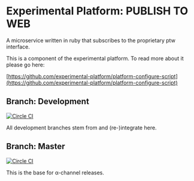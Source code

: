 # Experimental Platform: PUBLISH TO WEB

A microservice written in ruby that subscribes to the proprietary ptw interface.

This is a component of the experimental platform. To read more about it please go here:

[https://github.com/experimental-platform/platform-configure-script](https://github.com/experimental-platform/platform-configure-script)


## Branch: Development

[![Circle CI](https://circleci.com/gh/experimental-platform/platform-ptw.svg?style=svg&circle-token=d861693b3198e0a9613f3065a03c2b9474cfc78f)](https://circleci.com/gh/experimental-platform/platform-ptw)

All development branches stem from and (re-)integrate here.

## Branch: Master

[![Circle CI](https://circleci.com/gh/experimental-platform/platform-ptw/tree/master.svg?style=svg&circle-token=d861693b3198e0a9613f3065a03c2b9474cfc78f)](https://circleci.com/gh/experimental-platform/platform-ptw/tree/master)

This is the base for &alpha;-channel releases.
